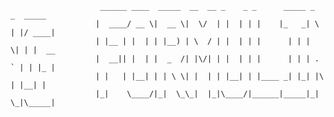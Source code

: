 ```
                    ______ ____  _____  __  __ _    _ _      _____ _   _  _____ 
                   |  ____/ __ \|  __ \|  \/  | |  | | |    |_   _| \ | |/ ____|
                   | |__ | |  | | |__) | \  / | |  | | |      | | |  \| | |  __ 
                   |  __|| |  | |  _  /| |\/| | |  | | |      | | | . ` | | |_ |
                   | |   | |__| | | \ \| |  | | |__| | |____ _| |_| |\  | |__| |
                   |_|    \____/|_|  \_\_|  |_|\____/|______|_____|_| \_|\_____|
```

<!--
**Qgoni/Qgoni** is a ✨ _special_ ✨ repository because its `README.md` (this file) appears on your GitHub profile.

Here are some ideas to get you started:

- 🔭 I’m currently working on ...
- 🌱 I’m currently learning ...
- 👯 I’m looking to collaborate on ...
- 🤔 I’m looking for help with ...
- 💬 Ask me about ...
- 📫 How to reach me: ...
- 😄 Pronouns: ...
- ⚡ Fun fact: ...
-->
